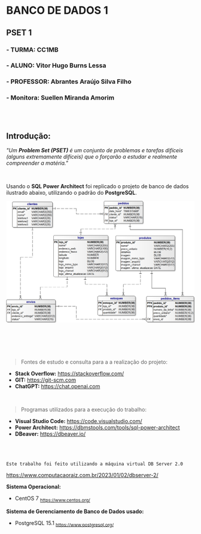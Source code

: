 # **BANCO DE DADOS 1**
## **PSET 1**
### - TURMA: CC1MB
### - ALUNO: Vitor Hugo Burns Lessa
### - PROFESSOR: Abrantes Araújo Silva Filho
### - Monitora: Suellen Miranda Amorim

<br><br>


## **Introdução:**
*"Um **Problem Set (PSET)** é um conjunto de problemas e tarefas difíceis (alguns extremamente difíceis) que o forçarão a estudar e realmente compreender a matéria."*

<br>

Usando o **SQL Power Architect** foi replicado o projeto de banco de dados ilustrado abaixo, utilizando o padrão do **PostgreSQL**.

![UVV Lojas](img/lojas-uvv.png)

<br><br>



<br>

>Fontes de estudo e consulta para a a realização do projeto:
- **Stack Overflow:** https://stackoverflow.com/
 - **GIT:** https://git-scm.com
 - **ChatGPT:** https://chat.openai.com


<br>

>Programas utilizados para a execução do trabalho:
- **Visual Studio Code:** https://code.visualstudio.com/
- **Power Architect:** https://dbmstools.com/tools/sql-power-architect
- **DBeaver:** https://dbeaver.io/

<br><br>

`Este trabalho foi feito utilizando a máquina virtual DB Server 2.0`

https://www.computacaoraiz.com.br/2023/01/02/dbserver-2/

**Sistema Operacional:**
- CentOS 7 <sub>https://www.centos.org/

**Sistema de Gerenciamento de Banco de Dados usado:**
- PostgreSQL 15.1 <sub>https://www.postgresql.org/